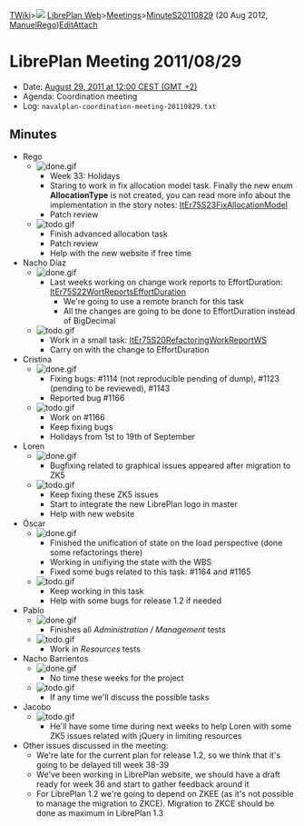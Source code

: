 [TWiki](Main_WebHome)&gt;![](/twiki/pub/TWiki/TWikiDocGraphics/web-bg-small.gif) [LibrePlan Web](LibrePlan_WebHome)&gt;[Meetings](LibrePlan_Meetings)&gt;[MinuteS20110829](LibrePlan_MinuteS20110829 "Topic revision: 3 (20 Aug 2012 - 09:52:57)") (20 Aug 2012, [ManuelRego](Main_ManuelRego))[Edit](LibrePlan_MinuteS20110829?t=1520343714 "Edit this topic text")[Attach](/twiki/bin/attach/LibrePlan/MinuteS20110829 "Attach an image or document to this topic")  

 LibrePlan Meeting 2011/08/29
=============================

-   Date: [August 29, 2011 at 12:00 CEST (GMT +2)](http://www.timeanddate.com/worldclock/fixedtime.html?day=29&month=8&year=2011&hour=12&min=0&sec=0&p1=48)
-   Agenda: Coordination meeting
-   Log: `navalplan-coordination-meeting-20110829.txt`

 Minutes
--------

-   Rego
    -   ![done.gif](/twiki/pub/TWiki/TWikiDocGraphics/done.gif)
        -   Week 33: Holidays
        -   Staring to work in fix allocation model task. Finally the new enum **AllocationType** is not created, you can read more info about the implementation in the story notes: [ItEr75S23FixAllocationModel](LibrePlan_ItEr75S23FixAllocationModel)
        -   Patch review
    -   ![todo.gif](/twiki/pub/TWiki/TWikiDocGraphics/todo.gif)
        -   Finish advanced allocation task
        -   Patch review
        -   Help with the new website if free time
-   Nacho Díaz
    -   ![done.gif](/twiki/pub/TWiki/TWikiDocGraphics/done.gif)
        -   Last weeks working on change work reports to EffortDuration: [ItEr75S22WortReportsEffortDuration](LibrePlan_ItEr75S22WortReportsEffortDuration)
            -   We're going to use a remote branch for this task
            -   All the changes are going to be done to EffortDuration instead of BigDecimal
    -   ![todo.gif](/twiki/pub/TWiki/TWikiDocGraphics/todo.gif)
        -   Work in a small task: [ItEr75S20RefactoringWorkReportWS](LibrePlan_ItEr75S20RefactoringWorkReportWS)
        -   Carry on with the change to EffortDuration
-   Cristina
    -   ![done.gif](/twiki/pub/TWiki/TWikiDocGraphics/done.gif)
        -   Fixing bugs: \#1114 (not reproducible pending of dump), \#1123 (pending to be reviewed), \#1143
        -   Reported bug \#1166
    -   ![todo.gif](/twiki/pub/TWiki/TWikiDocGraphics/todo.gif)
        -   Work on \#1166
        -   Keep fixing bugs
        -   Holidays from 1st to 19th of September
-   Loren
    -   ![done.gif](/twiki/pub/TWiki/TWikiDocGraphics/done.gif)
        -   Bugfixing related to graphical issues appeared after migration to ZK5
    -   ![todo.gif](/twiki/pub/TWiki/TWikiDocGraphics/todo.gif)
        -   Keep fixing these ZK5 issues
        -   Start to integrate the new LibrePlan logo in master
        -   Help with new website
-   Óscar
    -   ![done.gif](/twiki/pub/TWiki/TWikiDocGraphics/done.gif)
        -   Finished the unification of state on the load perspective (done some refactorings there)
        -   Working in unifiying the state with the WBS
        -   Fixed some bugs related to this task: \#1164 and \#1165
    -   ![todo.gif](/twiki/pub/TWiki/TWikiDocGraphics/todo.gif)
        -   Keep working in this task
        -   Help with some bugs for release 1.2 if needed
-   Pablo
    -   ![done.gif](/twiki/pub/TWiki/TWikiDocGraphics/done.gif)
        -   Finishes all *Administration / Management* tests
    -   ![todo.gif](/twiki/pub/TWiki/TWikiDocGraphics/todo.gif)
        -   Work in *Resources* tests
-   Nacho Barrientos
    -   ![done.gif](/twiki/pub/TWiki/TWikiDocGraphics/done.gif)
        -   No time these weeks for the project
    -   ![todo.gif](/twiki/pub/TWiki/TWikiDocGraphics/todo.gif)
        -   If any time we'll discuss the possible tasks
-   Jacobo
    -   ![todo.gif](/twiki/pub/TWiki/TWikiDocGraphics/todo.gif)
        -   He'll have some time during next weeks to help Loren with some ZK5 issues related with jQuery in limiting resources
-   Other issues discussed in the meeting:
    -   We're late for the current plan for release 1.2, so we think that it's going to be delayed till week 38-39
    -   We've been working in LibrePlan website, we should have a draft ready for week 36 and start to gather feedback around it
    -   For LibrePlan 1.2 we're going to depend on ZKEE (as it's not possible to manage the migration to ZKCE). Migration to ZKCE should be done as maximum in LibrePlan 1.3
